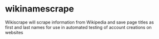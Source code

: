 wikinamescrape
==============

Wikiscrape will scrape information from Wikipedia and save page titles as first and last names for use in automated testing of account creations on websites
